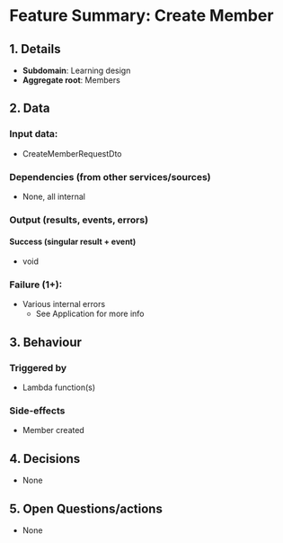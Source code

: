 # Feature Summary: Create Member

## 1. Details

- **Subdomain**: Learning design
- **Aggregate root**: Members

## 2. Data

### Input data:

- CreateMemberRequestDto

### Dependencies (from other services/sources)

- None, all internal

### Output (results, events, errors)

#### Success (singular result + event)

- void

### Failure (1+):

- Various internal errors
  - See Application for more info

## 3. Behaviour

### Triggered by

- Lambda function(s)

### Side-effects

- Member created

## 4. Decisions

- None

## 5. Open Questions/actions

- None
